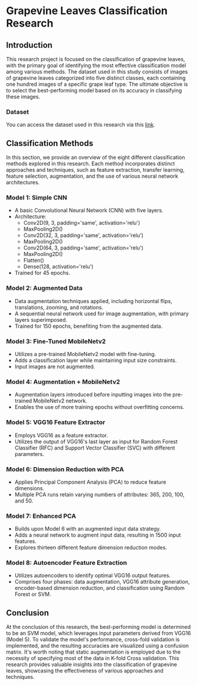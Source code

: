 # Grapevine Leaves Classification Research

## Introduction

This research project is focused on the classification of grapevine leaves, with the primary goal of identifying the most effective classification model among various methods. The dataset used in this study consists of images of grapevine leaves categorized into five distinct classes, each containing one hundred images of a specific grape leaf type. The ultimate objective is to select the best-performing model based on its accuracy in classifying these images.

### Dataset
You can access the dataset used in this research via this [link](https://www.muratkoklu.com/datasets/Grapevine_Leaves_Image_Dataset.zip).

## Classification Methods

In this section, we provide an overview of the eight different classification methods explored in this research. Each method incorporates distinct approaches and techniques, such as feature extraction, transfer learning, feature selection, augmentation, and the use of various neural network architectures.

### Model 1: Simple CNN
- A basic Convolutional Neural Network (CNN) with five layers.
- Architecture:
  - Conv2D(9, 3, padding='same', activation='relu')
  - MaxPooling2D()
  - Conv2D(32, 3, padding='same', activation='relu')
  - MaxPooling2D()
  - Conv2D(64, 3, padding='same', activation='relu')
  - MaxPooling2D()
  - Flatten()
  - Dense(128, activation='relu')
- Trained for 45 epochs.

### Model 2: Augmented Data
- Data augmentation techniques applied, including horizontal flips, translations, zooming, and rotations.
- A sequential neural network used for image augmentation, with primary layers superimposed.
- Trained for 150 epochs, benefiting from the augmented data.

### Model 3: Fine-Tuned MobileNetv2
- Utilizes a pre-trained MobileNetv2 model with fine-tuning.
- Adds a classification layer while maintaining input size constraints.
- Input images are not augmented.

### Model 4: Augmentation + MobileNetv2
- Augmentation layers introduced before inputting images into the pre-trained MobileNetv2 network.
- Enables the use of more training epochs without overfitting concerns.

### Model 5: VGG16 Feature Extractor
- Employs VGG16 as a feature extractor.
- Utilizes the output of VGG16's last layer as input for Random Forest Classifier (RFC) and Support Vector Classifier (SVC) with different parameters.

### Model 6: Dimension Reduction with PCA
- Applies Principal Component Analysis (PCA) to reduce feature dimensions.
- Multiple PCA runs retain varying numbers of attributes: 365, 200, 100, and 50.

### Model 7: Enhanced PCA
- Builds upon Model 6 with an augmented input data strategy.
- Adds a neural network to augment input data, resulting in 1500 input features.
- Explores thirteen different feature dimension reduction modes.

### Model 8: Autoencoder Feature Extraction
- Utilizes autoencoders to identify optimal VGG16 output features.
- Comprises four phases: data augmentation, VGG16 attribute generation, encoder-based dimension reduction, and classification using Random Forest or SVM.

## Conclusion

At the conclusion of this research, the best-performing model is determined to be an SVM model, which leverages input parameters derived from VGG16 (Model 5). To validate the model's performance, cross-fold validation is implemented, and the resulting accuracies are visualized using a confusion matrix. It's worth noting that static augmentation is employed due to the necessity of specifying most of the data in K-fold Cross validation. This research provides valuable insights into the classification of grapevine leaves, showcasing the effectiveness of various approaches and techniques.
